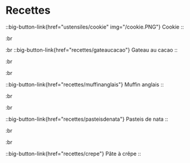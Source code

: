 # Recettes

::big-button-link{href="ustensiles/cookie" img="/cookie.PNG"}
Cookie
::

:br

:br
::big-button-link{href="recettes/gateaucacao"}
Gateau au cacao
::

:br

:br

::big-button-link{href="recettes/muffinanglais"}
Muffin anglais
::

:br

:br

::big-button-link{href="recettes/pasteisdenata"}
Pasteis de nata
::

:br

:br

::big-button-link{href="recettes/crepe"}
Pâte à crêpe
::
